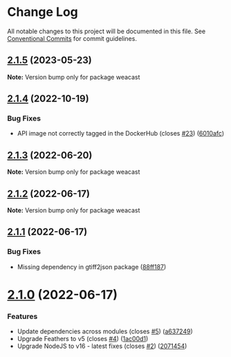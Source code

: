 # Change Log

All notable changes to this project will be documented in this file.
See [Conventional Commits](https://conventionalcommits.org) for commit guidelines.

## [2.1.5](https://github.com/weacast/weacast/compare/v2.1.4...v2.1.5) (2023-05-23)

**Note:** Version bump only for package weacast





## [2.1.4](https://github.com/weacast/weacast/compare/v2.1.3...v2.1.4) (2022-10-19)


### Bug Fixes

* API image not correctly tagged in the DockerHub (closes [#23](https://github.com/weacast/weacast/issues/23)) ([6010afc](https://github.com/weacast/weacast/commit/6010afcdf09ff3fd66a03c5ca70b6a21619047e4))





## [2.1.3](https://github.com/weacast/weacast/compare/v2.1.2...v2.1.3) (2022-06-20)

**Note:** Version bump only for package weacast





## [2.1.2](https://github.com/weacast/weacast/compare/v2.1.1...v2.1.2) (2022-06-17)

**Note:** Version bump only for package weacast





## [2.1.1](https://github.com/weacast/weacast/compare/v2.1.0...v2.1.1) (2022-06-17)

### Bug Fixes

* Missing dependency in gtiff2json package ([88ff187](https://github.com/weacast/weacast/commit/88ff1879cc0872c71d0fde6d4dd4b72504331aba))

# [2.1.0](https://github.com/weacast/weacast/compare/v2.0.3...v2.1.0) (2022-06-17)

### Features

* Update dependencies across modules (closes [#5](https://github.com/weacast/weacast/issues/5)) ([a637249](https://github.com/weacast/weacast/commit/a6372498954a246f2e1bfb2deecfcac4e3e70665))
* Upgrade Feathers to v5 (closes [#4](https://github.com/weacast/weacast/issues/4)) ([1ac00d1](https://github.com/weacast/weacast/commit/1ac00d10768f666cf86b684a32ea3bb55aec9232))
* Upgrade NodeJS to v16 - latest fixes (closes [#2](https://github.com/weacast/weacast/issues/2)) ([2071454](https://github.com/weacast/weacast/commit/2071454415249f33ad16be37f5672606633250db))
